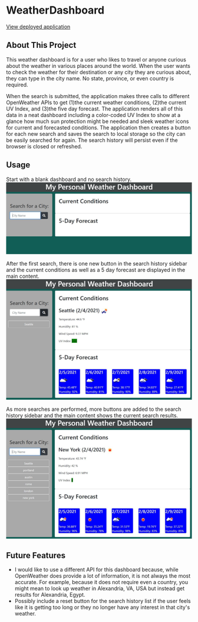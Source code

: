 # WeatherDashboard
[View deployed application](https://rsowald.github.io/WeatherDashboard)

## About This Project
This weather dashboard is for a user who likes to travel or anyone curious about the weather in various places around the world. When the user wants to check the weather for their destination or any city they are curious about, they can type in the city name. No state, province, or even country is required.

When the search is submitted, the application makes three calls to different OpenWeather APIs to get (1)the current weather conditions, (2)the current UV Index, and (3)the five day forecast. The application renders all of this data in a neat dashboard including a color-coded UV Index to show at a glance how much sun protection might be needed and sleek weather icons for current and forecasted conditions. The application then creates a button for each new search and saves the search to local storage so the city can be easily searched for again. The search history will persist even if the browser is closed or refreshed.
## Usage

Start with a blank dashboard and no search history.
![Blank dashboard landing page](assets/screenshots/blank_dashboard.jpg)

After the first search, there is one new button in the search history sidebar and the current conditions as well as a 5 day forecast are displayed in the main content.
![Search results display](assets/screenshots/search_results.jpg)

As more searches are performed, more buttons are added to the search history sidebar and the main content shows the current search results.
![Persistent search history](assets/screenshots/persistent_search_history.jpg)


## Future Features
- I would like to use a different API for this dashboard because, while OpenWeather does provide a lot of information, it is not always the most accurate. For example, because it does not require even a country, you might mean to look up weather in Alexandria, VA, USA but instead get results for Alexandria, Egypt.
- Possibly include a reset button for the search history list if the user feels like it is getting too long or they no longer have any interest in that city's weather.